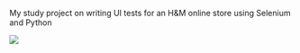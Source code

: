 My study project on writing UI tests for an H&M online store using Selenium and Python

![](img/pic.png)
